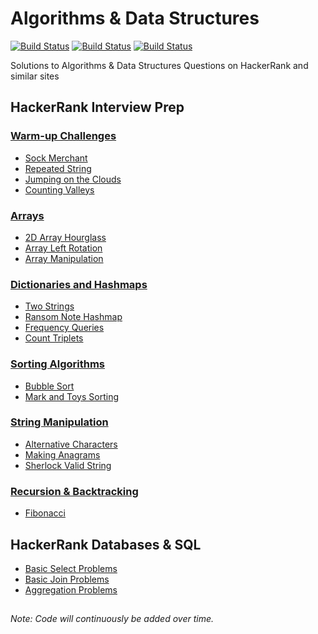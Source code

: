 # Algorithms & Data Structures

[![Build Status](https://img.shields.io/badge/Python-3-blue)](https://github.com/louisheery/algorithms-datastructures)
[![Build Status](https://img.shields.io/badge/SQL-mySQL-brown)](https://github.com/louisheery/algorithms-datastructures)
[![Build Status](https://img.shields.io/badge/build_status-in_progress-orange)](https://github.com/louisheery/algorithms-datastructures)

Solutions to Algorithms & Data Structures Questions on HackerRank and similar sites

## HackerRank Interview Prep
### [Warm-up Challenges](hackerrank-interview-prep/warm-up-challenges)
- [Sock Merchant](hackerrank-interview-prep/warm-up-challenges/sockmerchant.py)
- [Repeated String](hackerrank-interview-prep/warm-up-challenges/repeated-string.py)
- [Jumping on the Clouds](hackerrank-interview-prep/warm-up-challenges/jumping-on-clouds.py)
- [Counting Valleys](hackerrank-interview-prep/warm-up-challenges/counting-valleys.py)

### [Arrays](hackerrank-interview-prep/arrays)
- [2D Array Hourglass](hackerrank-interview-prep/arrays/2d-array.py)
- [Array Left Rotation](hackerrank-interview-prep/arrays/array-left-rotation.py)
- [Array Manipulation](hackerrank-interview-prep/arrays/array-manipulation.py)

### [Dictionaries and Hashmaps](hackerrank-interview-prep/dictionaries-hashmaps)
- [Two Strings](hackerrank-interview-prep/dictionaries-hashmaps/two-strings.py)
- [Ransom Note Hashmap](hackerrank-interview-prep/dictionaries-hashmaps/ransom-note-hashmap.py)
- [Frequency Queries](hackerrank-interview-prep/dictionaries-hashmaps/frequency-queries.py)
- [Count Triplets](hackerrank-interview-prep/dictionaries-hashmaps/count-triplets.py)

### [Sorting Algorithms](hackerrank-interview-prep/sorting)
- [Bubble Sort](hackerrank-interview-prep/sorting/bubble-sort.py)
- [Mark and Toys Sorting](hackerrank-interview-prep/sorting/mark-and-toys.py)

### [String Manipulation](hackerrank-interview-prep/string-manipulation)
- [Alternative Characters](hackerrank-interview-prep/string-manipulation/alternative-characters.py)
- [Making Anagrams](hackerrank-interview-prep/string-manipulation/making-anagrams.py)
- [Sherlock Valid String](hackerrank-interview-prep/string-manipulation/sherlock-valid-string.py)

### [Recursion & Backtracking](hackerrank-interview-prep/recursion-and-backtracking)
- [Fibonacci](hackerrank-interview-prep/recursion-and-backtracking/fibonacci.py)


## HackerRank Databases & SQL
- [Basic Select Problems](hackerrank-databases/basic-select.sql)
- [Basic Join Problems](hackerrank-databases/basic-join.sql)
- [Aggregation Problems](hackerrank-databases/aggregation.sql)

##
*Note: Code will continuously be added over time.*
